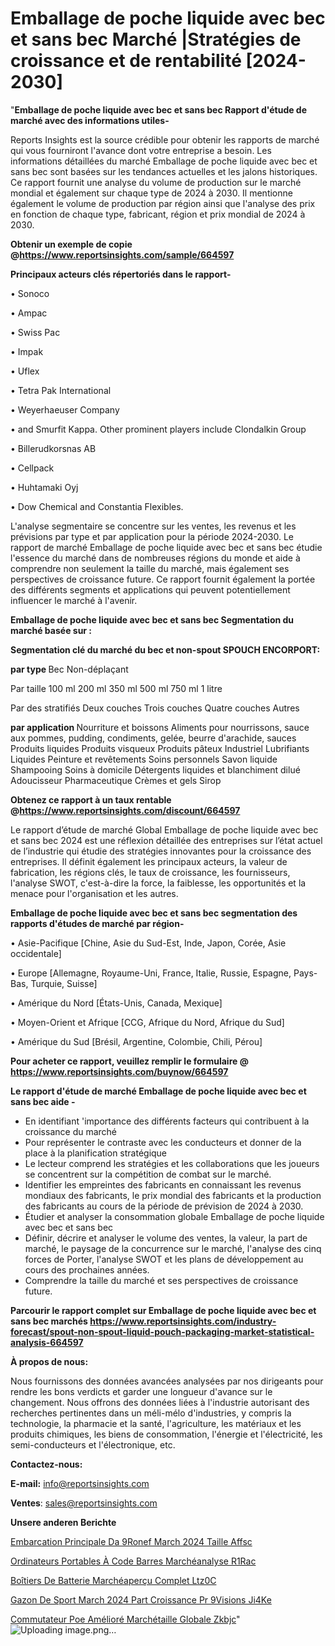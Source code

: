 # Emballage de poche liquide avec bec et sans bec Marché |Stratégies de croissance et de rentabilité [2024-2030]

"<strong>Emballage de poche liquide avec bec et sans bec Rapport d'étude de marché avec des informations utiles-</strong>

Reports Insights est la source crédible pour obtenir les rapports de marché qui vous fourniront l'avance dont votre entreprise a besoin. Les informations détaillées du marché Emballage de poche liquide avec bec et sans bec sont basées sur les tendances actuelles et les jalons historiques. Ce rapport fournit une analyse du volume de production sur le marché mondial et également sur chaque type de 2024 à 2030. Il mentionne également le volume de production par région ainsi que l'analyse des prix en fonction de chaque type, fabricant, région et prix mondial de 2024 à 2030.

<strong><b>Obtenir un exemple de copie @</b></strong><a href=https://www.reportsinsights.com/sample/664597><strong><b>https://www.reportsinsights.com/sample/664597</b></strong></a>

<b>Principaux acteurs clés répertoriés dans le rapport-</b>

<b> </b>• Sonoco

• Ampac

• Swiss Pac

• Impak

• Uflex

• Tetra Pak International

• Weyerhaeuser Company

• and Smurfit Kappa. Other prominent players include Clondalkin Group

• Billerudkorsnas AB

• Cellpack

• Huhtamaki Oyj

• Dow Chemical and Constantia Flexibles.

L'analyse segmentaire se concentre sur les ventes, les revenus et les prévisions par type et par application pour la période 2024-2030. Le rapport de marché Emballage de poche liquide avec bec et sans bec étudie l'essence du marché dans de nombreuses régions du monde et aide à comprendre non seulement la taille du marché, mais également ses perspectives de croissance future. Ce rapport fournit également la portée des différents segments et applications qui peuvent potentiellement influencer le marché à l'avenir.

<strong>Emballage de poche liquide avec bec et sans bec Segmentation du marché basée sur :</strong>

<strong> Segmentation clé du marché du bec et non-spout SPOUCH ENCORPORT: </strong>

<strong> par type </strong>
Bec
Non-déplaçant

Par taille
100 ml
200 ml
350 ml
500 ml
750 ml
1 litre

Par des stratifiés
Deux couches
Trois couches
Quatre couches
Autres

<strong> par application </strong>
Nourriture et boissons
Aliments pour nourrissons, sauce aux pommes, pudding, condiments, gelée, beurre d'arachide, sauces
Produits liquides
Produits visqueux
Produits pâteux
Industriel
Lubrifiants
Liquides
Peinture et revêtements
Soins personnels
Savon liquide
Shampooing
Soins à domicile
Détergents liquides et blanchiment dilué
Adoucisseur
Pharmaceutique
Crèmes et gels
Sirop

<strong><b>Obtenez ce rapport à un taux rentable @</b></strong><a href=https://www.reportsinsights.com/discount/664597><strong><b>https://www.reportsinsights.com/discount/664597</b></strong></a>

Le rapport d’étude de marché Global Emballage de poche liquide avec bec et sans bec 2024 est une réflexion détaillée des entreprises sur l’état actuel de l’industrie qui étudie des stratégies innovantes pour la croissance des entreprises. Il définit également les principaux acteurs, la valeur de fabrication, les régions clés, le taux de croissance, les fournisseurs, l'analyse SWOT, c'est-à-dire la force, la faiblesse, les opportunités et la menace pour l'organisation et les autres.

<strong>Emballage de poche liquide avec bec et sans bec segmentation des rapports d'études de marché par région-</strong>

• Asie-Pacifique [Chine, Asie du Sud-Est, Inde, Japon, Corée, Asie occidentale]

• Europe [Allemagne, Royaume-Uni, France, Italie, Russie, Espagne, Pays-Bas, Turquie, Suisse]

• Amérique du Nord [États-Unis, Canada, Mexique]

• Moyen-Orient et Afrique [CCG, Afrique du Nord, Afrique du Sud]

• Amérique du Sud [Brésil, Argentine, Colombie, Chili, Pérou]

<strong>Pour acheter ce rapport, veuillez remplir le formulaire @   <a href=https://www.reportsinsights.com/buynow/664597>https://www.reportsinsights.com/buynow/664597</a></strong>

<strong>Le rapport d'étude de marché Emballage de poche liquide avec bec et sans bec aide -</strong>
<ul>
  <li>En identifiant 'importance des différents facteurs qui contribuent à la croissance du marché</li>
  <li>Pour représenter le contraste avec les conducteurs et donner de la place à la planification stratégique</li>
  <li>Le lecteur comprend les stratégies et les collaborations que les joueurs se concentrent sur la compétition de combat sur le marché.</li>
  <li>Identifier les empreintes des fabricants en connaissant les revenus mondiaux des fabricants, le prix mondial des fabricants et la production des fabricants au cours de la période de prévision de 2024 à 2030.</li>
  <li>Étudier et analyser la consommation globale Emballage de poche liquide avec bec et sans bec</li>
  <li>Définir, décrire et analyser le volume des ventes, la valeur, la part de marché, le paysage de la concurrence sur le marché, l'analyse des cinq forces de Porter, l'analyse SWOT et les plans de développement au cours des prochaines années.</li>
  <li>Comprendre la taille du marché et ses perspectives de croissance future.</li>
</ul>

<strong>Parcourir le rapport complet sur Emballage de poche liquide avec bec et sans bec marchés <a href=https://www.reportsinsights.com/industry-forecast/spout-non-spout-liquid-pouch-packaging-market-statistical-analysis-664597>https://www.reportsinsights.com/industry-forecast/spout-non-spout-liquid-pouch-packaging-market-statistical-analysis-664597</a></strong>

<strong>À propos de nous:</strong>

Nous fournissons des données avancées analysées par nos dirigeants pour rendre les bons verdicts et garder une longueur d'avance sur le changement. Nous offrons des données liées à l'industrie autorisant des recherches pertinentes dans un méli-mélo d'industries, y compris la technologie, la pharmacie et la santé, l'agriculture, les matériaux et les produits chimiques, les biens de consommation, l'énergie et l'électricité, les semi-conducteurs et l'électronique, etc.

<strong>Contactez-nous:</strong>

<strong>E-mail:</strong> <a href=mailto:info@reportsinsights.com>info@reportsinsights.com</a>

<strong>Ventes</strong>: <a href=mailto:sales@reportsinsights.com>sales@reportsinsights.com</a>

<strong>Unsere anderen Berichte</strong>

<a href=https://www.linkedin.com/pulse/embarcation-principale-da%C3%A9ronef-march%C3%A9-2024-taille-affsc/>Embarcation Principale Da 9Ronef March 2024 Taille Affsc</a>

<a href=https://www.linkedin.com/pulse/ordinateurs-portables-à-code-barres-marchéanalyse-r1rac/>Ordinateurs Portables À Code Barres Marchéanalyse R1Rac</a>

<a href=https://www.linkedin.com/pulse/boîtiers-de-batterie-marchéaperçu-complet-ltz0c/>Boîtiers De Batterie Marchéaperçu Complet Ltz0C</a>

<a href=https://www.linkedin.com/pulse/gazon-de-sport-march%C3%A9-2024-part-croissance-pr%C3%A9visions-ji4ke/>Gazon De Sport March 2024 Part Croissance Pr 9Visions Ji4Ke</a>

<a href=https://www.linkedin.com/pulse/commutateur-poe-amélioré-marchétaille-globale-zkbjc/>Commutateur Poe Amélioré Marchétaille Globale Zkbjc</a>"
![Uploading image.png…]()
